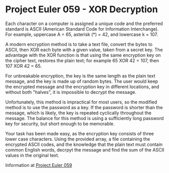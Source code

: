 # Project Euler 059 - XOR Decryption

Each character on a computer is assigned a unique code and the preferred standard is ASCII (American Standard Code for Information Interchange).  For example, uppercase A = 65, asterisk (*) = 42, and lowercase k = 107.

A modern encryption method is to take a text file, convert the bytes to ASCII, then XOR each byte with a given value, taken from a secret key.  The advantage with the XOR function is that using the same encryption key on the cipher text, restores the plain text; for example 65 XOR 42 = 107, then 107 XOR 42 = 65.

For unbreakable encryption, the key is the same length as the plain text message, and the key is made up of random bytes.  The user would keep the encrypted message and the encryption key in different locations, and without both "halves", it is impossible to decrypt the message.

Unfortunately, this method is impractical for most users, so the modified method is to use the password as a key.  If the password is shorter than the message, which is likely, the key is repeated cyclically throughout the message.  The balance for this method is using a sufficiently long password key for security, but short enough to be memorable.

Your task has been made easy, as the encryption key consists of three lower case characters.  Using the provided array, a file containing the encrypted ASCII codes, and the knowledge that the plain text must contain common English words, decrpyt the message and find the sum of the ASCII values in the original text.

Information at [Project Euler 059](https://projecteuler.net/problem=59)